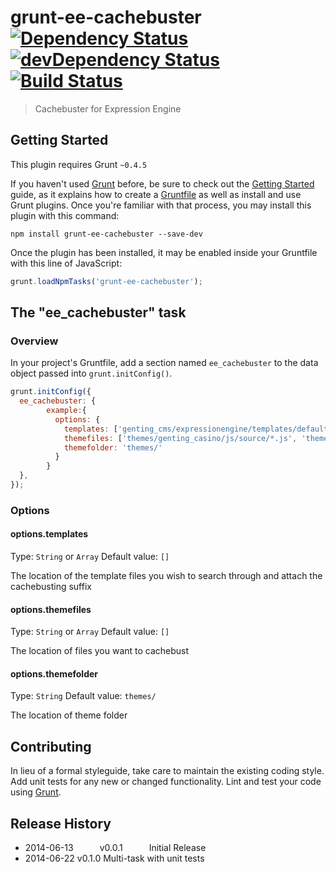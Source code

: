 # grunt-ee-cachebuster  [![Dependency Status](https://david-dm.org/code418/grunt-ee-cachebuster.png)](https://david-dm.org/code418/grunt-ee-cachebuster) [![devDependency Status](https://david-dm.org/code418/grunt-ee-cachebuster/dev-status.png)](https://david-dm.org/code418/grunt-ee-cachebuster#info=devDependencies) [![Build Status](https://travis-ci.org/code418/grunt-ee-cachebuster.svg?branch=master)](https://travis-ci.org/code418/grunt-ee-cachebuster)

> Cachebuster for Expression Engine

## Getting Started
This plugin requires Grunt `~0.4.5`

If you haven't used [Grunt](http://gruntjs.com/) before, be sure to check out the [Getting Started](http://gruntjs.com/getting-started) guide, as it explains how to create a [Gruntfile](http://gruntjs.com/sample-gruntfile) as well as install and use Grunt plugins. Once you're familiar with that process, you may install this plugin with this command:

```shell
npm install grunt-ee-cachebuster --save-dev
```

Once the plugin has been installed, it may be enabled inside your Gruntfile with this line of JavaScript:

```js
grunt.loadNpmTasks('grunt-ee-cachebuster');
```

## The "ee_cachebuster" task

### Overview
In your project's Gruntfile, add a section named `ee_cachebuster` to the data object passed into `grunt.initConfig()`.

```js
grunt.initConfig({
  ee_cachebuster: {
  		example:{
	      options: {
	        templates: ['genting_cms/expressionengine/templates/default_site/**/*'],
	        themefiles: ['themes/genting_casino/js/source/*.js', 'themes/genting_casino/js/min/*.js', 'themes/genting_casino/css/*.css'],
	        themefolder: 'themes/'
	      }
  		}
  },
});
```

### Options

#### options.templates
Type: `String` or `Array`
Default value: `[]`

The location of the template files you wish to search through and attach the cachebusting suffix

#### options.themefiles
Type: `String` or `Array`
Default value: `[]`

The location of files you want to cachebust

#### options.themefolder
Type: `String`
Default value: `themes/`

The location of theme folder

## Contributing
In lieu of a formal styleguide, take care to maintain the existing coding style. Add unit tests for any new or changed functionality. Lint and test your code using [Grunt](http://gruntjs.com/).

## Release History
 * 2014-06-13   v0.0.1   Initial Release
 * 2014-06-22	v0.1.0   Multi-task with unit tests
